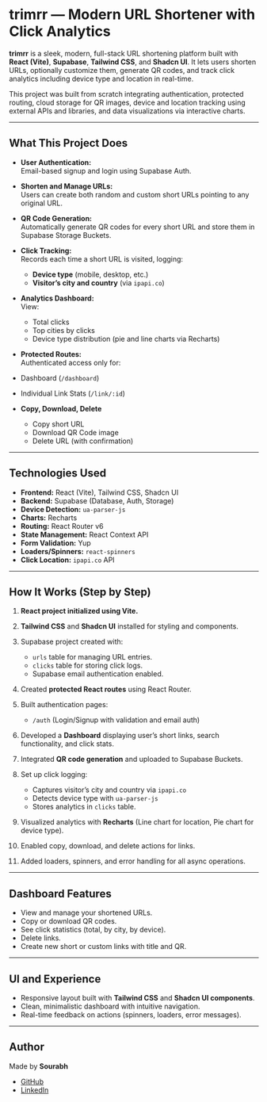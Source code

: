 #  trimrr — Modern URL Shortener with Click Analytics

**trimrr** is a sleek, modern, full-stack URL shortening platform built with **React (Vite)**, **Supabase**, **Tailwind CSS**, and **Shadcn UI**. It lets users shorten URLs, optionally customize them, generate QR codes, and track click analytics including device type and location in real-time.

This project was built from scratch integrating authentication, protected routing, cloud storage for QR images, device and location tracking using external APIs and libraries, and data visualizations via interactive charts.

---

##  What This Project Does

-  **User Authentication:**  
  Email-based signup and login using Supabase Auth.

-  **Shorten and Manage URLs:**  
  Users can create both random and custom short URLs pointing to any original URL.

-  **QR Code Generation:**  
  Automatically generate QR codes for every short URL and store them in Supabase Storage Buckets.

-  **Click Tracking:**  
  Records each time a short URL is visited, logging:
   - **Device type** (mobile, desktop, etc.)
   - **Visitor’s city and country** (via `ipapi.co`)

-  **Analytics Dashboard:**  
  View:
   - Total clicks
   - Top cities by clicks
   - Device type distribution (pie and line charts via Recharts)

-  **Protected Routes:**  
  Authenticated access only for:
  - Dashboard (`/dashboard`)
  - Individual Link Stats (`/link/:id`)

-  **Copy, Download, Delete**  
   - Copy short URL
   - Download QR Code image
   - Delete URL (with confirmation)

---

##  Technologies Used

- **Frontend:** React (Vite), Tailwind CSS, Shadcn UI
- **Backend:** Supabase (Database, Auth, Storage)
- **Device Detection:** `ua-parser-js`
- **Charts:** Recharts
- **Routing:** React Router v6
- **State Management:** React Context API
- **Form Validation:** Yup
- **Loaders/Spinners:** `react-spinners`
- **Click Location:** `ipapi.co` API

---

## How It Works (Step by Step)

1. **React project initialized using Vite.**
2. **Tailwind CSS** and **Shadcn UI** installed for styling and components.
3. Supabase project created with:

   * `urls` table for managing URL entries.
   * `clicks` table for storing click logs.
   * Supabase email authentication enabled.
4. Created **protected React routes** using React Router.
5. Built authentication pages:

   * `/auth` (Login/Signup with validation and email auth)
6. Developed a **Dashboard** displaying user’s short links, search functionality, and click stats.
7. Integrated **QR code generation** and uploaded to Supabase Buckets.
8. Set up click logging:

   * Captures visitor’s city and country via `ipapi.co`
   * Detects device type with `ua-parser-js`
   * Stores analytics in `clicks` table.
9. Visualized analytics with **Recharts** (Line chart for location, Pie chart for device type).
10. Enabled copy, download, and delete actions for links.
11. Added loaders, spinners, and error handling for all async operations.

---

##  Dashboard Features

* View and manage your shortened URLs.
* Copy or download QR codes.
* See click statistics (total, by city, by device).
* Delete links.
* Create new short or custom links with title and QR.

---

##  UI and Experience

* Responsive layout built with **Tailwind CSS** and **Shadcn UI components**.
* Clean, minimalistic dashboard with intuitive navigation.
* Real-time feedback on actions (spinners, loaders, error messages).

---

##  Author

Made by **Sourabh**

* [GitHub](https://github.com/sourabh1607)
* [LinkedIn](https://www.linkedin.com/in/sourabh1607)
